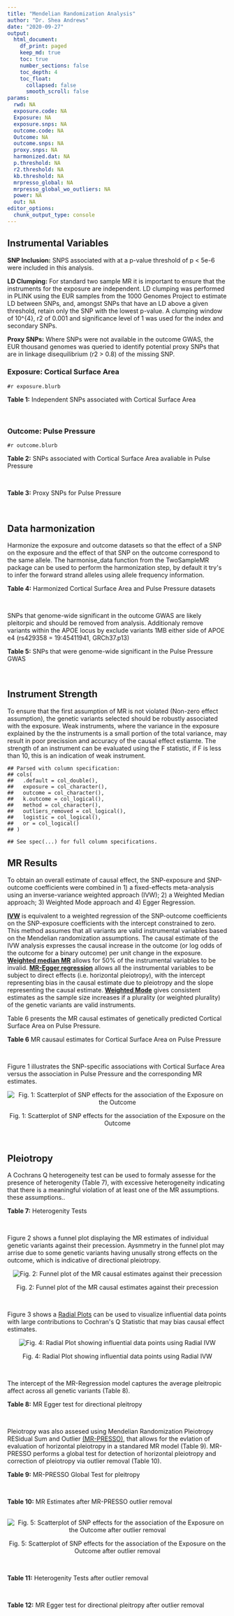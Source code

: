 ```yaml
---
title: "Mendelian Randomization Analysis"
author: "Dr. Shea Andrews"
date: "2020-09-27"
output:
  html_document:
    df_print: paged
    keep_md: true
    toc: true
    number_sections: false
    toc_depth: 4
    toc_float:
      collapsed: false
      smooth_scroll: false
params:
  rwd: NA
  exposure.code: NA
  Exposure: NA
  exposure.snps: NA
  outcome.code: NA
  Outcome: NA
  outcome.snps: NA
  proxy.snps: NA
  harmonized.dat: NA
  p.threshold: NA
  r2.threshold: NA
  kb.threshold: NA
  mrpresso_global: NA
  mrpresso_global_wo_outliers: NA
  power: NA
  out: NA
editor_options:
  chunk_output_type: console
---
```







## Instrumental Variables
**SNP Inclusion:** SNPS associated with at a p-value threshold of p < 5e-6 were included in this analysis.
<br>

**LD Clumping:** For standard two sample MR it is important to ensure that the instruments for the exposure are independent. LD clumping was performed in PLINK using the EUR samples from the 1000 Genomes Project to estimate LD between SNPs, and, amongst SNPs that have an LD above a given threshold, retain only the SNP with the lowest p-value. A clumping window of 10^{4}, r2 of 0.001 and significance level of 1 was used for the index and secondary SNPs.
<br>

**Proxy SNPs:** Where SNPs were not available in the outcome GWAS, the EUR thousand genomes was queried to identify potential proxy SNPs that are in linkage disequilibrium (r2 > 0.8) of the missing SNP.
<br>

### Exposure: Cortical Surface Area
`#r exposure.blurb`
<br>

**Table 1:** Independent SNPs associated with Cortical Surface Area
<div data-pagedtable="false">
  <script data-pagedtable-source type="application/json">
{"columns":[{"label":["SNP"],"name":[1],"type":["chr"],"align":["left"]},{"label":["CHROM"],"name":[2],"type":["dbl"],"align":["right"]},{"label":["POS"],"name":[3],"type":["dbl"],"align":["right"]},{"label":["REF"],"name":[4],"type":["chr"],"align":["left"]},{"label":["ALT"],"name":[5],"type":["chr"],"align":["left"]},{"label":["AF"],"name":[6],"type":["dbl"],"align":["right"]},{"label":["BETA"],"name":[7],"type":["dbl"],"align":["right"]},{"label":["SE"],"name":[8],"type":["dbl"],"align":["right"]},{"label":["Z"],"name":[9],"type":["dbl"],"align":["right"]},{"label":["P"],"name":[10],"type":["dbl"],"align":["right"]},{"label":["N"],"name":[11],"type":["dbl"],"align":["right"]},{"label":["TRAIT"],"name":[12],"type":["chr"],"align":["left"]}],"data":[{"1":"rs2490556","2":"1","3":"2021284","4":"T","5":"A","6":"0.3155","7":"583.9623","8":"122.1531","9":"4.780577","10":"1.748e-06","11":"32068","12":"Cortical_Surface_Area"},{"1":"rs4846200","2":"1","3":"9752648","4":"C","5":"T","6":"0.4191","7":"628.7473","8":"124.9738","9":"5.031033","10":"4.878e-07","11":"32068","12":"Cortical_Surface_Area"},{"1":"rs499688","2":"1","3":"61396649","4":"T","5":"C","6":"0.3482","7":"-583.8940","8":"123.5536","9":"-4.725840","10":"2.292e-06","11":"31582","12":"Cortical_Surface_Area"},{"1":"rs6673449","2":"1","3":"160043698","4":"A","5":"G","6":"0.5681","7":"-552.9050","8":"110.5323","9":"-5.002200","10":"5.668e-07","11":"32176","12":"Cortical_Surface_Area"},{"1":"rs12137969","2":"1","3":"242289357","4":"G","5":"A","6":"0.2412","7":"-585.5512","8":"128.0273","9":"-4.573643","10":"4.793e-06","11":"32176","12":"Cortical_Surface_Area"},{"1":"rs10927043","2":"1","3":"243762208","4":"C","5":"T","6":"0.1826","7":"719.0735","8":"141.2684","9":"5.090123","10":"3.578e-07","11":"32176","12":"Cortical_Surface_Area"},{"1":"rs57415181","2":"2","3":"48707841","4":"G","5":"C","6":"0.1447","7":"-834.6022","8":"159.4070","9":"-5.235668","10":"1.644e-07","11":"32176","12":"Cortical_Surface_Area"},{"1":"rs10496091","2":"2","3":"61482261","4":"G","5":"A","6":"0.2777","7":"-642.6331","8":"121.0228","9":"-5.310017","10":"1.096e-07","11":"32176","12":"Cortical_Surface_Area"},{"1":"rs12630663","2":"3","3":"28007315","4":"T","5":"C","6":"0.4117","7":"632.8110","8":"111.2125","9":"5.690110","10":"1.270e-08","11":"32176","12":"Cortical_Surface_Area"},{"1":"rs34464850","2":"3","3":"141721762","4":"G","5":"C","6":"0.1534","7":"1233.1854","8":"152.7201","9":"8.074807","10":"6.758e-16","11":"31984","12":"Cortical_Surface_Area"},{"1":"rs11938781","2":"4","3":"17924734","4":"T","5":"C","6":"0.1648","7":"-719.1710","8":"150.5519","9":"-4.776900","10":"1.780e-06","11":"32176","12":"Cortical_Surface_Area"},{"1":"rs10029872","2":"4","3":"40350763","4":"T","5":"C","6":"0.5251","7":"508.7590","8":"109.6122","9":"4.641440","10":"3.460e-06","11":"32176","12":"Cortical_Surface_Area"},{"1":"rs2301718","2":"4","3":"106009763","4":"G","5":"A","6":"0.2269","7":"737.2212","8":"132.3556","9":"5.570004","10":"2.547e-08","11":"32176","12":"Cortical_Surface_Area"},{"1":"rs386424","2":"5","3":"81092787","4":"T","5":"G","6":"0.3008","7":"656.5430","8":"120.0422","9":"5.469270","10":"4.519e-08","11":"32176","12":"Cortical_Surface_Area"},{"1":"rs7715167","2":"5","3":"170778824","4":"T","5":"C","6":"0.6143","7":"662.7540","8":"119.1375","9":"5.562930","10":"2.653e-08","11":"32068","12":"Cortical_Surface_Area"},{"1":"rs2802295","2":"6","3":"108926496","4":"A","5":"G","6":"0.6207","7":"714.5850","8":"112.9897","9":"6.324340","10":"2.543e-10","11":"32176","12":"Cortical_Surface_Area"},{"1":"rs11759026","2":"6","3":"126792095","4":"A","5":"G","6":"0.2376","7":"1301.5200","8":"134.6156","9":"9.668420","10":"4.106e-22","11":"31907","12":"Cortical_Surface_Area"},{"1":"rs139849708","2":"6","3":"127369230","4":"T","5":"C","6":"0.0297","7":"-2237.8300","8":"422.1224","9":"-5.301370","10":"1.149e-07","11":"22951","12":"Cortical_Surface_Area"},{"1":"rs6463758","2":"7","3":"8117636","4":"A","5":"G","6":"0.5382","7":"560.9860","8":"112.3815","9":"4.991800","10":"5.982e-07","11":"32176","12":"Cortical_Surface_Area"},{"1":"rs149352678","2":"7","3":"54920906","4":"C","5":"T","6":"0.0991","7":"967.7266","8":"191.5244","9":"5.052759","10":"4.355e-07","11":"32176","12":"Cortical_Surface_Area"},{"1":"rs42035","2":"7","3":"92239531","4":"A","5":"G","6":"0.2454","7":"-610.3230","8":"127.8222","9":"-4.774780","10":"1.799e-06","11":"32176","12":"Cortical_Surface_Area"},{"1":"rs41563","2":"7","3":"104852654","4":"G","5":"A","6":"0.3385","7":"586.6639","8":"116.3776","9":"5.041038","10":"4.630e-07","11":"32176","12":"Cortical_Surface_Area"},{"1":"rs10251751","2":"7","3":"156021770","4":"C","5":"T","6":"0.6639","7":"538.0782","8":"116.0343","9":"4.637234","10":"3.531e-06","11":"32176","12":"Cortical_Surface_Area"},{"1":"rs76650567","2":"8","3":"78242034","4":"C","5":"T","6":"0.0870","7":"-902.8657","8":"194.8981","9":"-4.632501","10":"3.613e-06","11":"32176","12":"Cortical_Surface_Area"},{"1":"rs66702753","2":"9","3":"103010947","4":"A","5":"C","6":"0.2493","7":"-593.2390","8":"128.8921","9":"-4.602600","10":"4.172e-06","11":"32176","12":"Cortical_Surface_Area"},{"1":"rs10817864","2":"9","3":"118968579","4":"C","5":"T","6":"0.5739","7":"531.0956","8":"111.2505","9":"4.773872","10":"1.807e-06","11":"32176","12":"Cortical_Surface_Area"},{"1":"rs12357321","2":"10","3":"21790476","4":"G","5":"A","6":"0.3206","7":"-698.7452","8":"119.6461","9":"-5.840100","10":"5.217e-09","11":"32176","12":"Cortical_Surface_Area"},{"1":"rs1628768","2":"10","3":"105012994","4":"T","5":"C","6":"0.2386","7":"972.9780","8":"132.0048","9":"7.370780","10":"1.696e-13","11":"32176","12":"Cortical_Surface_Area"},{"1":"rs17543864","2":"11","3":"92556100","4":"G","5":"A","6":"0.3264","7":"-623.9150","8":"116.9886","9":"-5.333126","10":"9.654e-08","11":"32176","12":"Cortical_Surface_Area"},{"1":"rs3217901","2":"12","3":"4405389","4":"A","5":"G","6":"0.4221","7":"593.5960","8":"114.7165","9":"5.174460","10":"2.286e-07","11":"32176","12":"Cortical_Surface_Area"},{"1":"rs2066827","2":"12","3":"12871099","4":"T","5":"G","6":"0.2333","7":"-862.4130","8":"159.9581","9":"-5.391500","10":"6.987e-08","11":"24138","12":"Cortical_Surface_Area"},{"1":"rs7975351","2":"12","3":"53902190","4":"G","5":"A","6":"0.4740","7":"611.0487","8":"113.5536","9":"5.381148","10":"7.401e-08","11":"31319","12":"Cortical_Surface_Area"},{"1":"rs10876864","2":"12","3":"56401085","4":"G","5":"A","6":"0.5774","7":"-628.5901","8":"112.6859","9":"-5.578250","10":"2.430e-08","11":"31319","12":"Cortical_Surface_Area"},{"1":"rs10878349","2":"12","3":"66327632","4":"A","5":"G","6":"0.5100","7":"-1039.9900","8":"110.4866","9":"-9.412850","10":"4.829e-21","11":"32176","12":"Cortical_Surface_Area"},{"1":"rs35227403","2":"12","3":"68216239","4":"T","5":"A","6":"0.0588","7":"-1271.7821","8":"253.6458","9":"-5.014008","10":"5.331e-07","11":"32176","12":"Cortical_Surface_Area"},{"1":"rs111855983","2":"12","3":"80052550","4":"T","5":"C","6":"0.1319","7":"-818.6420","8":"177.5492","9":"-4.610790","10":"4.011e-06","11":"28185","12":"Cortical_Surface_Area"},{"1":"rs2195243","2":"12","3":"102922986","4":"G","5":"C","6":"0.2196","7":"-769.2254","8":"142.2462","9":"-5.407704","10":"6.384e-08","11":"29708","12":"Cortical_Surface_Area"},{"1":"rs34011931","2":"13","3":"111077516","4":"A","5":"G","6":"0.3280","7":"538.2090","8":"117.7182","9":"4.572010","10":"4.831e-06","11":"32176","12":"Cortical_Surface_Area"},{"1":"rs6572878","2":"14","3":"23435333","4":"T","5":"C","6":"0.3997","7":"-574.9920","8":"113.9565","9":"-5.045710","10":"4.518e-07","11":"31790","12":"Cortical_Surface_Area"},{"1":"rs76801057","2":"14","3":"99728448","4":"C","5":"T","6":"0.0263","7":"2036.7834","8":"429.5486","9":"4.741683","10":"2.119e-06","11":"23846","12":"Cortical_Surface_Area"},{"1":"rs4265798","2":"16","3":"70636616","4":"T","5":"A","6":"0.9332","7":"-1221.0588","8":"263.6357","9":"-4.631614","10":"3.628e-06","11":"30025","12":"Cortical_Surface_Area"},{"1":"rs7207463","2":"17","3":"16004259","4":"A","5":"G","6":"0.5620","7":"-519.7640","8":"110.5676","9":"-4.700870","10":"2.591e-06","11":"32176","12":"Cortical_Surface_Area"},{"1":"rs6505216","2":"17","3":"29206421","4":"G","5":"T","6":"0.2375","7":"652.8106","8":"142.8638","9":"4.569461","10":"4.890e-06","11":"31430","12":"Cortical_Surface_Area"},{"1":"rs79600142","2":"17","3":"43897722","4":"T","5":"C","6":"0.2198","7":"-1696.8300","8":"143.2730","9":"-11.843300","10":"2.331e-32","11":"29435","12":"Cortical_Surface_Area"},{"1":"rs12452834","2":"17","3":"47111739","4":"C","5":"T","6":"0.3329","7":"-626.4308","8":"123.5899","9":"-5.068625","10":"4.007e-07","11":"30867","12":"Cortical_Surface_Area"},{"1":"rs1791513","2":"18","3":"22135429","4":"A","5":"G","6":"0.5263","7":"-502.3000","8":"109.5062","9":"-4.586950","10":"4.498e-06","11":"32176","12":"Cortical_Surface_Area"},{"1":"rs743038","2":"22","3":"50884075","4":"C","5":"T","6":"0.5560","7":"-532.1045","8":"115.3983","9":"-4.611025","10":"4.007e-06","11":"31216","12":"Cortical_Surface_Area"}],"options":{"columns":{"min":{},"max":[10]},"rows":{"min":[10],"max":[10]},"pages":{}}}
  </script>
</div>
<br>

### Outcome: Pulse Pressure
`#r outcome.blurb`
<br>

**Table 2:** SNPs associated with Cortical Surface Area avaliable in Pulse Pressure
<div data-pagedtable="false">
  <script data-pagedtable-source type="application/json">
{"columns":[{"label":["SNP"],"name":[1],"type":["chr"],"align":["left"]},{"label":["CHROM"],"name":[2],"type":["dbl"],"align":["right"]},{"label":["POS"],"name":[3],"type":["dbl"],"align":["right"]},{"label":["REF"],"name":[4],"type":["chr"],"align":["left"]},{"label":["ALT"],"name":[5],"type":["chr"],"align":["left"]},{"label":["AF"],"name":[6],"type":["dbl"],"align":["right"]},{"label":["BETA"],"name":[7],"type":["dbl"],"align":["right"]},{"label":["SE"],"name":[8],"type":["dbl"],"align":["right"]},{"label":["Z"],"name":[9],"type":["dbl"],"align":["right"]},{"label":["P"],"name":[10],"type":["dbl"],"align":["right"]},{"label":["N"],"name":[11],"type":["dbl"],"align":["right"]},{"label":["TRAIT"],"name":[12],"type":["chr"],"align":["left"]}],"data":[{"1":"rs2490556","2":"1","3":"2021284","4":"T","5":"A","6":"0.3086","7":"-0.0016","8":"0.0229","9":"-0.06986900","10":"9.458e-01","11":"709451","12":"Pulse_Pressure"},{"1":"rs4846200","2":"1","3":"9752648","4":"C","5":"T","6":"0.4143","7":"-0.0358","8":"0.0221","9":"-1.61990950","10":"1.044e-01","11":"737165","12":"Pulse_Pressure"},{"1":"rs499688","2":"1","3":"61396649","4":"T","5":"C","6":"0.3513","7":"0.0195","8":"0.0225","9":"0.86666700","10":"3.854e-01","11":"728445","12":"Pulse_Pressure"},{"1":"rs6673449","2":"1","3":"160043698","4":"A","5":"G","6":"0.5723","7":"0.0488","8":"0.0206","9":"2.36893000","10":"1.802e-02","11":"738170","12":"Pulse_Pressure"},{"1":"rs12137969","2":"1","3":"242289357","4":"G","5":"A","6":"0.2371","7":"0.0132","8":"0.0241","9":"0.54771784","10":"5.829e-01","11":"737053","12":"Pulse_Pressure"},{"1":"rs10927043","2":"1","3":"243762208","4":"C","5":"T","6":"0.1857","7":"-0.0114","8":"0.0265","9":"-0.43018868","10":"6.667e-01","11":"734719","12":"Pulse_Pressure"},{"1":"rs57415181","2":"2","3":"48707841","4":"G","5":"C","6":"0.1478","7":"-0.0012","8":"0.0294","9":"-0.04081633","10":"9.677e-01","11":"738169","12":"Pulse_Pressure"},{"1":"rs10496091","2":"2","3":"61482261","4":"G","5":"A","6":"0.2814","7":"0.0748","8":"0.0227","9":"3.29515419","10":"9.734e-04","11":"738170","12":"Pulse_Pressure"},{"1":"rs12630663","2":"3","3":"28007315","4":"T","5":"C","6":"0.4114","7":"-0.0084","8":"0.0208","9":"-0.40384600","10":"6.866e-01","11":"738170","12":"Pulse_Pressure"},{"1":"rs34464850","2":"3","3":"141721762","4":"G","5":"C","6":"0.1518","7":"-0.0927","8":"0.0285","9":"-3.25263158","10":"1.155e-03","11":"738168","12":"Pulse_Pressure"},{"1":"rs11938781","2":"4","3":"17924734","4":"T","5":"C","6":"0.1643","7":"0.0734","8":"0.0280","9":"2.62143000","10":"8.662e-03","11":"735151","12":"Pulse_Pressure"},{"1":"rs10029872","2":"4","3":"40350763","4":"T","5":"C","6":"0.5188","7":"-0.0522","8":"0.0205","9":"-2.54634000","10":"1.109e-02","11":"735152","12":"Pulse_Pressure"},{"1":"rs2301718","2":"4","3":"106009763","4":"G","5":"A","6":"0.2186","7":"-0.0075","8":"0.0251","9":"-0.29880478","10":"7.661e-01","11":"726888","12":"Pulse_Pressure"},{"1":"rs386424","2":"5","3":"81092787","4":"T","5":"G","6":"0.2942","7":"0.0087","8":"0.0225","9":"0.38666700","10":"6.980e-01","11":"738168","12":"Pulse_Pressure"},{"1":"rs7715167","2":"5","3":"170778824","4":"T","5":"C","6":"0.6091","7":"-0.0366","8":"0.0213","9":"-1.71831000","10":"8.521e-02","11":"735151","12":"Pulse_Pressure"},{"1":"rs2802295","2":"6","3":"108926496","4":"A","5":"G","6":"0.6219","7":"-0.1147","8":"0.0211","9":"-5.43602000","10":"5.637e-08","11":"738170","12":"Pulse_Pressure"},{"1":"rs11759026","2":"6","3":"126792095","4":"A","5":"G","6":"0.2335","7":"-0.1399","8":"0.0248","9":"-5.64113000","10":"1.720e-08","11":"737163","12":"Pulse_Pressure"},{"1":"rs139849708","2":"6","3":"127369230","4":"T","5":"C","6":"0.0280","7":"0.1225","8":"0.0693","9":"1.76768000","10":"7.684e-02","11":"730844","12":"Pulse_Pressure"},{"1":"rs6463758","2":"7","3":"8117636","4":"A","5":"G","6":"0.5436","7":"0.0054","8":"0.0208","9":"0.25961500","10":"7.942e-01","11":"737163","12":"Pulse_Pressure"},{"1":"rs149352678","2":"7","3":"54920906","4":"C","5":"T","6":"0.0983","7":"0.0247","8":"0.0354","9":"0.69774011","10":"4.858e-01","11":"737164","12":"Pulse_Pressure"},{"1":"rs42035","2":"7","3":"92239531","4":"A","5":"G","6":"0.2476","7":"-0.3044","8":"0.0239","9":"-12.73640000","10":"3.206e-37","11":"736048","12":"Pulse_Pressure"},{"1":"rs41563","2":"7","3":"104852654","4":"G","5":"A","6":"0.3458","7":"-0.0046","8":"0.0215","9":"-0.21395349","10":"8.304e-01","11":"738168","12":"Pulse_Pressure"},{"1":"rs10251751","2":"7","3":"156021770","4":"C","5":"T","6":"0.6612","7":"-0.0539","8":"0.0217","9":"-2.48387097","10":"1.286e-02","11":"738168","12":"Pulse_Pressure"},{"1":"rs76650567","2":"8","3":"78242034","4":"C","5":"T","6":"0.0831","7":"-0.1263","8":"0.0373","9":"-3.38605898","10":"7.062e-04","11":"738168","12":"Pulse_Pressure"},{"1":"rs66702753","2":"9","3":"103010947","4":"A","5":"C","6":"0.2540","7":"0.0781","8":"0.0237","9":"3.29536000","10":"9.830e-04","11":"745820","12":"Pulse_Pressure"},{"1":"rs10817864","2":"9","3":"118968579","4":"C","5":"T","6":"0.5792","7":"-0.0246","8":"0.0208","9":"-1.18269231","10":"2.379e-01","11":"737101","12":"Pulse_Pressure"},{"1":"rs12357321","2":"10","3":"21790476","4":"G","5":"A","6":"0.3156","7":"0.0262","8":"0.0225","9":"1.16444444","10":"2.428e-01","11":"737165","12":"Pulse_Pressure"},{"1":"rs1628768","2":"10","3":"105012994","4":"T","5":"C","6":"0.2396","7":"-0.0197","8":"0.0243","9":"-0.81070000","10":"4.170e-01","11":"738169","12":"Pulse_Pressure"},{"1":"rs17543864","2":"11","3":"92556100","4":"G","5":"A","6":"0.3243","7":"-0.0604","8":"0.0220","9":"-2.74545455","10":"6.080e-03","11":"738170","12":"Pulse_Pressure"},{"1":"rs3217901","2":"12","3":"4405389","4":"A","5":"G","6":"0.4270","7":"-0.0230","8":"0.0212","9":"-1.08491000","10":"2.788e-01","11":"745820","12":"Pulse_Pressure"},{"1":"rs2066827","2":"12","3":"12871099","4":"T","5":"G","6":"0.2306","7":"0.1036","8":"0.0258","9":"4.01550000","10":"6.104e-05","11":"722429","12":"Pulse_Pressure"},{"1":"rs7975351","2":"12","3":"53902190","4":"G","5":"A","6":"0.4775","7":"-0.0099","8":"0.0209","9":"-0.47368421","10":"6.352e-01","11":"737101","12":"Pulse_Pressure"},{"1":"rs10876864","2":"12","3":"56401085","4":"G","5":"A","6":"0.5800","7":"0.0357","8":"0.0206","9":"1.73300971","10":"8.390e-02","11":"745820","12":"Pulse_Pressure"},{"1":"rs10878349","2":"12","3":"66327632","4":"A","5":"G","6":"0.5125","7":"0.1742","8":"0.0205","9":"8.49756000","10":"1.619e-17","11":"745820","12":"Pulse_Pressure"},{"1":"rs35227403","2":"12","3":"68216239","4":"T","5":"A","6":"0.0601","7":"0.0240","8":"0.0453","9":"0.52980132","10":"5.965e-01","11":"745816","12":"Pulse_Pressure"},{"1":"rs111855983","2":"12","3":"80052550","4":"T","5":"C","6":"0.1346","7":"0.0889","8":"0.0305","9":"2.91475000","10":"3.532e-03","11":"743482","12":"Pulse_Pressure"},{"1":"rs2195243","2":"12","3":"102922986","4":"G","5":"C","6":"0.2207","7":"-0.1149","8":"0.0250","9":"-4.59600000","10":"4.247e-06","11":"742755","12":"Pulse_Pressure"},{"1":"rs34011931","2":"13","3":"111077516","4":"A","5":"G","6":"0.3289","7":"0.0111","8":"0.0218","9":"0.50917400","10":"6.104e-01","11":"745819","12":"Pulse_Pressure"},{"1":"rs4265798","2":"16","3":"70636616","4":"T","5":"A","6":"0.9352","7":"-0.0836","8":"0.0458","9":"-1.82532751","10":"6.781e-02","11":"726894","12":"Pulse_Pressure"},{"1":"rs7207463","2":"17","3":"16004259","4":"A","5":"G","6":"0.5633","7":"-0.0188","8":"0.0206","9":"-0.91262100","10":"3.597e-01","11":"745819","12":"Pulse_Pressure"},{"1":"rs79600142","2":"17","3":"43897722","4":"T","5":"C","6":"0.2210","7":"-0.1146","8":"0.0256","9":"-4.47656000","10":"7.757e-06","11":"739914","12":"Pulse_Pressure"},{"1":"rs1791513","2":"18","3":"22135429","4":"A","5":"G","6":"0.5299","7":"0.0531","8":"0.0207","9":"2.56522000","10":"1.018e-02","11":"745820","12":"Pulse_Pressure"},{"1":"rs743038","2":"22","3":"50884075","4":"C","5":"T","6":"0.5577","7":"-0.0577","8":"0.0214","9":"-2.69626168","10":"6.893e-03","11":"730215","12":"Pulse_Pressure"},{"1":"rs6572878","2":"NA","3":"NA","4":"NA","5":"NA","6":"NA","7":"NA","8":"NA","9":"NA","10":"NA","11":"NA","12":"NA"},{"1":"rs76801057","2":"NA","3":"NA","4":"NA","5":"NA","6":"NA","7":"NA","8":"NA","9":"NA","10":"NA","11":"NA","12":"NA"},{"1":"rs6505216","2":"NA","3":"NA","4":"NA","5":"NA","6":"NA","7":"NA","8":"NA","9":"NA","10":"NA","11":"NA","12":"NA"},{"1":"rs12452834","2":"NA","3":"NA","4":"NA","5":"NA","6":"NA","7":"NA","8":"NA","9":"NA","10":"NA","11":"NA","12":"NA"}],"options":{"columns":{"min":{},"max":[10]},"rows":{"min":[10],"max":[10]},"pages":{}}}
  </script>
</div>
<br>

**Table 3:** Proxy SNPs for Pulse Pressure
<div data-pagedtable="false">
  <script data-pagedtable-source type="application/json">
{"columns":[{"label":["target_snp"],"name":[1],"type":["chr"],"align":["left"]},{"label":["proxy_snp"],"name":[2],"type":["chr"],"align":["left"]},{"label":["ld.r2"],"name":[3],"type":["dbl"],"align":["right"]},{"label":["Dprime"],"name":[4],"type":["dbl"],"align":["right"]},{"label":["PHASE"],"name":[5],"type":["chr"],"align":["left"]},{"label":["X12"],"name":[6],"type":["lgl"],"align":["right"]},{"label":["CHROM"],"name":[7],"type":["dbl"],"align":["right"]},{"label":["POS"],"name":[8],"type":["dbl"],"align":["right"]},{"label":["REF.proxy"],"name":[9],"type":["lgl"],"align":["right"]},{"label":["ALT.proxy"],"name":[10],"type":["chr"],"align":["left"]},{"label":["AF"],"name":[11],"type":["dbl"],"align":["right"]},{"label":["BETA"],"name":[12],"type":["dbl"],"align":["right"]},{"label":["SE"],"name":[13],"type":["dbl"],"align":["right"]},{"label":["Z"],"name":[14],"type":["dbl"],"align":["right"]},{"label":["P"],"name":[15],"type":["dbl"],"align":["right"]},{"label":["N"],"name":[16],"type":["dbl"],"align":["right"]},{"label":["TRAIT"],"name":[17],"type":["chr"],"align":["left"]},{"label":["ref"],"name":[18],"type":["chr"],"align":["left"]},{"label":["ref.proxy"],"name":[19],"type":["chr"],"align":["left"]},{"label":["alt"],"name":[20],"type":["lgl"],"align":["right"]},{"label":["alt.proxy"],"name":[21],"type":["lgl"],"align":["right"]},{"label":["ALT"],"name":[22],"type":["chr"],"align":["left"]},{"label":["REF"],"name":[23],"type":["lgl"],"align":["right"]},{"label":["proxy.outcome"],"name":[24],"type":["lgl"],"align":["right"]}],"data":[{"1":"rs6572878","2":"rs10146424","3":"0.987642","4":"1","5":"CG/TT","6":"NA","7":"14","8":"23438980","9":"TRUE","10":"G","11":"0.4","12":"0.06","13":"0.0211","14":"2.8436","15":"0.004498","16":"744815","17":"Pulse_Pressure","18":"C","19":"G","20":"TRUE","21":"TRUE","22":"C","23":"TRUE","24":"TRUE"},{"1":"rs76801057","2":"NA","3":"NA","4":"NA","5":"NA","6":"NA","7":"NA","8":"NA","9":"NA","10":"NA","11":"NA","12":"NA","13":"NA","14":"NA","15":"NA","16":"NA","17":"NA","18":"NA","19":"NA","20":"NA","21":"NA","22":"NA","23":"NA","24":"NA"},{"1":"rs6505216","2":"NA","3":"NA","4":"NA","5":"NA","6":"NA","7":"NA","8":"NA","9":"NA","10":"NA","11":"NA","12":"NA","13":"NA","14":"NA","15":"NA","16":"NA","17":"NA","18":"NA","19":"NA","20":"NA","21":"NA","22":"NA","23":"NA","24":"NA"},{"1":"rs12452834","2":"NA","3":"NA","4":"NA","5":"NA","6":"NA","7":"NA","8":"NA","9":"NA","10":"NA","11":"NA","12":"NA","13":"NA","14":"NA","15":"NA","16":"NA","17":"NA","18":"NA","19":"NA","20":"NA","21":"NA","22":"NA","23":"NA","24":"NA"}],"options":{"columns":{"min":{},"max":[10]},"rows":{"min":[10],"max":[10]},"pages":{}}}
  </script>
</div>
<br>

## Data harmonization
Harmonize the exposure and outcome datasets so that the effect of a SNP on the exposure and the effect of that SNP on the outcome correspond to the same allele. The harmonise_data function from the TwoSampleMR package can be used to perform the harmonization step, by default it try's to infer the forward strand alleles using allele frequency information.
<br>

**Table 4:** Harmonized Cortical Surface Area and Pulse Pressure datasets
<div data-pagedtable="false">
  <script data-pagedtable-source type="application/json">
{"columns":[{"label":["SNP"],"name":[1],"type":["chr"],"align":["left"]},{"label":["effect_allele.exposure"],"name":[2],"type":["chr"],"align":["left"]},{"label":["other_allele.exposure"],"name":[3],"type":["chr"],"align":["left"]},{"label":["effect_allele.outcome"],"name":[4],"type":["chr"],"align":["left"]},{"label":["other_allele.outcome"],"name":[5],"type":["chr"],"align":["left"]},{"label":["beta.exposure"],"name":[6],"type":["dbl"],"align":["right"]},{"label":["beta.outcome"],"name":[7],"type":["dbl"],"align":["right"]},{"label":["eaf.exposure"],"name":[8],"type":["dbl"],"align":["right"]},{"label":["eaf.outcome"],"name":[9],"type":["dbl"],"align":["right"]},{"label":["remove"],"name":[10],"type":["lgl"],"align":["right"]},{"label":["palindromic"],"name":[11],"type":["lgl"],"align":["right"]},{"label":["ambiguous"],"name":[12],"type":["lgl"],"align":["right"]},{"label":["id.outcome"],"name":[13],"type":["chr"],"align":["left"]},{"label":["chr.outcome"],"name":[14],"type":["dbl"],"align":["right"]},{"label":["pos.outcome"],"name":[15],"type":["dbl"],"align":["right"]},{"label":["se.outcome"],"name":[16],"type":["dbl"],"align":["right"]},{"label":["z.outcome"],"name":[17],"type":["dbl"],"align":["right"]},{"label":["pval.outcome"],"name":[18],"type":["dbl"],"align":["right"]},{"label":["samplesize.outcome"],"name":[19],"type":["dbl"],"align":["right"]},{"label":["outcome"],"name":[20],"type":["chr"],"align":["left"]},{"label":["mr_keep.outcome"],"name":[21],"type":["lgl"],"align":["right"]},{"label":["pval_origin.outcome"],"name":[22],"type":["chr"],"align":["left"]},{"label":["chr.exposure"],"name":[23],"type":["dbl"],"align":["right"]},{"label":["pos.exposure"],"name":[24],"type":["dbl"],"align":["right"]},{"label":["se.exposure"],"name":[25],"type":["dbl"],"align":["right"]},{"label":["z.exposure"],"name":[26],"type":["dbl"],"align":["right"]},{"label":["pval.exposure"],"name":[27],"type":["dbl"],"align":["right"]},{"label":["samplesize.exposure"],"name":[28],"type":["dbl"],"align":["right"]},{"label":["exposure"],"name":[29],"type":["chr"],"align":["left"]},{"label":["mr_keep.exposure"],"name":[30],"type":["lgl"],"align":["right"]},{"label":["pval_origin.exposure"],"name":[31],"type":["chr"],"align":["left"]},{"label":["id.exposure"],"name":[32],"type":["chr"],"align":["left"]},{"label":["action"],"name":[33],"type":["dbl"],"align":["right"]},{"label":["mr_keep"],"name":[34],"type":["lgl"],"align":["right"]},{"label":["pt"],"name":[35],"type":["dbl"],"align":["right"]},{"label":["pleitropy_keep"],"name":[36],"type":["lgl"],"align":["right"]},{"label":["mrpresso_RSSobs"],"name":[37],"type":["dbl"],"align":["right"]},{"label":["mrpresso_pval"],"name":[38],"type":["chr"],"align":["left"]},{"label":["mrpresso_keep"],"name":[39],"type":["lgl"],"align":["right"]}],"data":[{"1":"rs10029872","2":"C","3":"T","4":"C","5":"T","6":"508.7590","7":"-0.0522","8":"0.5251","9":"0.5188","10":"FALSE","11":"FALSE","12":"FALSE","13":"OqPhb5","14":"4","15":"40350763","16":"0.0205","17":"-2.54634000","18":"1.109e-02","19":"735152","20":"Evangelou2018pp","21":"TRUE","22":"reported","23":"4","24":"40350763","25":"109.6122","26":"4.641440","27":"3.460e-06","28":"32176","29":"Grasby2020surfarea","30":"TRUE","31":"reported","32":"HJGu8M","33":"2","34":"TRUE","35":"5e-06","36":"TRUE","37":"1.803018e-03","38":"1","39":"TRUE"},{"1":"rs10251751","2":"T","3":"C","4":"T","5":"C","6":"538.0782","7":"-0.0539","8":"0.6639","9":"0.6612","10":"FALSE","11":"FALSE","12":"FALSE","13":"OqPhb5","14":"7","15":"156021770","16":"0.0217","17":"-2.48387097","18":"1.286e-02","19":"738168","20":"Evangelou2018pp","21":"TRUE","22":"reported","23":"7","24":"156021770","25":"116.0343","26":"4.637234","27":"3.531e-06","28":"32176","29":"Grasby2020surfarea","30":"TRUE","31":"reported","32":"HJGu8M","33":"2","34":"TRUE","35":"5e-06","36":"TRUE","37":"1.899000e-03","38":"1","39":"TRUE"},{"1":"rs10496091","2":"A","3":"G","4":"A","5":"G","6":"-642.6331","7":"0.0748","8":"0.2777","9":"0.2814","10":"FALSE","11":"FALSE","12":"FALSE","13":"OqPhb5","14":"2","15":"61482261","16":"0.0227","17":"3.29515419","18":"9.734e-04","19":"738170","20":"Evangelou2018pp","21":"TRUE","22":"reported","23":"2","24":"61482261","25":"121.0228","26":"-5.310017","27":"1.096e-07","28":"32176","29":"Grasby2020surfarea","30":"TRUE","31":"reported","32":"HJGu8M","33":"2","34":"TRUE","35":"5e-06","36":"TRUE","37":"3.964905e-03","38":"0.1927","39":"TRUE"},{"1":"rs10817864","2":"T","3":"C","4":"T","5":"C","6":"531.0956","7":"-0.0246","8":"0.5739","9":"0.5792","10":"FALSE","11":"FALSE","12":"FALSE","13":"OqPhb5","14":"9","15":"118968579","16":"0.0208","17":"-1.18269231","18":"2.379e-01","19":"737101","20":"Evangelou2018pp","21":"TRUE","22":"reported","23":"9","24":"118968579","25":"111.2505","26":"4.773872","27":"1.807e-06","28":"32176","29":"Grasby2020surfarea","30":"TRUE","31":"reported","32":"HJGu8M","33":"2","34":"TRUE","35":"5e-06","36":"TRUE","37":"1.944779e-04","38":"1","39":"TRUE"},{"1":"rs10876864","2":"A","3":"G","4":"A","5":"G","6":"-628.5901","7":"0.0357","8":"0.5774","9":"0.5800","10":"FALSE","11":"FALSE","12":"FALSE","13":"OqPhb5","14":"12","15":"56401085","16":"0.0206","17":"1.73300971","18":"8.390e-02","19":"745820","20":"Evangelou2018pp","21":"TRUE","22":"reported","23":"12","24":"56401085","25":"112.6859","26":"-5.578250","27":"2.430e-08","28":"31319","29":"Grasby2020surfarea","30":"TRUE","31":"reported","32":"HJGu8M","33":"2","34":"TRUE","35":"5e-06","36":"TRUE","37":"5.468752e-04","38":"1","39":"TRUE"},{"1":"rs10878349","2":"G","3":"A","4":"G","5":"A","6":"-1039.9900","7":"0.1742","8":"0.5100","9":"0.5125","10":"FALSE","11":"FALSE","12":"FALSE","13":"OqPhb5","14":"12","15":"66327632","16":"0.0205","17":"8.49756000","18":"1.619e-17","19":"745820","20":"Evangelou2018pp","21":"TRUE","22":"reported","23":"12","24":"66327632","25":"110.4866","26":"-9.412850","27":"4.829e-21","28":"32176","29":"Grasby2020surfarea","30":"TRUE","31":"reported","32":"HJGu8M","33":"2","34":"TRUE","35":"5e-06","36":"FALSE","37":"NA","38":"NA","39":"NA"},{"1":"rs10927043","2":"T","3":"C","4":"T","5":"C","6":"719.0735","7":"-0.0114","8":"0.1826","9":"0.1857","10":"FALSE","11":"FALSE","12":"FALSE","13":"OqPhb5","14":"1","15":"243762208","16":"0.0265","17":"-0.43018868","18":"6.667e-01","19":"734719","20":"Evangelou2018pp","21":"TRUE","22":"reported","23":"1","24":"243762208","25":"141.2684","26":"5.090123","27":"3.578e-07","28":"32176","29":"Grasby2020surfarea","30":"TRUE","31":"reported","32":"HJGu8M","33":"2","34":"TRUE","35":"5e-06","36":"TRUE","37":"1.172193e-05","38":"1","39":"TRUE"},{"1":"rs111855983","2":"C","3":"T","4":"C","5":"T","6":"-818.6420","7":"0.0889","8":"0.1319","9":"0.1346","10":"FALSE","11":"FALSE","12":"FALSE","13":"OqPhb5","14":"12","15":"80052550","16":"0.0305","17":"2.91475000","18":"3.532e-03","19":"743482","20":"Evangelou2018pp","21":"TRUE","22":"reported","23":"12","24":"80052550","25":"177.5492","26":"-4.610790","27":"4.011e-06","28":"28185","29":"Grasby2020surfarea","30":"TRUE","31":"reported","32":"HJGu8M","33":"2","34":"TRUE","35":"5e-06","36":"TRUE","37":"5.405605e-03","38":"0.5863","39":"TRUE"},{"1":"rs11759026","2":"G","3":"A","4":"G","5":"A","6":"1301.5200","7":"-0.1399","8":"0.2376","9":"0.2335","10":"FALSE","11":"FALSE","12":"FALSE","13":"OqPhb5","14":"6","15":"126792095","16":"0.0248","17":"-5.64113000","18":"1.720e-08","19":"737163","20":"Evangelou2018pp","21":"TRUE","22":"reported","23":"6","24":"126792095","25":"134.6156","26":"9.668420","27":"4.106e-22","28":"31907","29":"Grasby2020surfarea","30":"TRUE","31":"reported","32":"HJGu8M","33":"2","34":"TRUE","35":"5e-06","36":"FALSE","37":"NA","38":"NA","39":"NA"},{"1":"rs11938781","2":"C","3":"T","4":"C","5":"T","6":"-719.1710","7":"0.0734","8":"0.1648","9":"0.1643","10":"FALSE","11":"FALSE","12":"FALSE","13":"OqPhb5","14":"4","15":"17924734","16":"0.0280","17":"2.62143000","18":"8.662e-03","19":"735151","20":"Evangelou2018pp","21":"TRUE","22":"reported","23":"4","24":"17924734","25":"150.5519","26":"-4.776900","27":"1.780e-06","28":"32176","29":"Grasby2020surfarea","30":"TRUE","31":"reported","32":"HJGu8M","33":"2","34":"TRUE","35":"5e-06","36":"TRUE","37":"3.564012e-03","38":"1","39":"TRUE"},{"1":"rs12137969","2":"A","3":"G","4":"A","5":"G","6":"-585.5512","7":"0.0132","8":"0.2412","9":"0.2371","10":"FALSE","11":"FALSE","12":"FALSE","13":"OqPhb5","14":"1","15":"242289357","16":"0.0241","17":"0.54771784","18":"5.829e-01","19":"737053","20":"Evangelou2018pp","21":"TRUE","22":"reported","23":"1","24":"242289357","25":"128.0273","26":"-4.573643","27":"4.793e-06","28":"32176","29":"Grasby2020surfarea","30":"TRUE","31":"reported","32":"HJGu8M","33":"2","34":"TRUE","35":"5e-06","36":"TRUE","37":"1.447257e-06","38":"1","39":"TRUE"},{"1":"rs12357321","2":"A","3":"G","4":"A","5":"G","6":"-698.7452","7":"0.0262","8":"0.3206","9":"0.3156","10":"FALSE","11":"FALSE","12":"FALSE","13":"OqPhb5","14":"10","15":"21790476","16":"0.0225","17":"1.16444444","18":"2.428e-01","19":"737165","20":"Evangelou2018pp","21":"TRUE","22":"reported","23":"10","24":"21790476","25":"119.6461","26":"-5.840100","27":"5.217e-09","28":"32176","29":"Grasby2020surfarea","30":"TRUE","31":"reported","32":"HJGu8M","33":"2","34":"TRUE","35":"5e-06","36":"TRUE","37":"1.482647e-04","38":"1","39":"TRUE"},{"1":"rs12630663","2":"C","3":"T","4":"C","5":"T","6":"632.8110","7":"-0.0084","8":"0.4117","9":"0.4114","10":"FALSE","11":"FALSE","12":"FALSE","13":"OqPhb5","14":"3","15":"28007315","16":"0.0208","17":"-0.40384600","18":"6.866e-01","19":"738170","20":"Evangelou2018pp","21":"TRUE","22":"reported","23":"3","24":"28007315","25":"111.2125","26":"5.690110","27":"1.270e-08","28":"32176","29":"Grasby2020surfarea","30":"TRUE","31":"reported","32":"HJGu8M","33":"2","34":"TRUE","35":"5e-06","36":"TRUE","37":"2.211566e-05","38":"1","39":"TRUE"},{"1":"rs139849708","2":"C","3":"T","4":"C","5":"T","6":"-2237.8300","7":"0.1225","8":"0.0297","9":"0.0280","10":"FALSE","11":"FALSE","12":"FALSE","13":"OqPhb5","14":"6","15":"127369230","16":"0.0693","17":"1.76768000","18":"7.684e-02","19":"730844","20":"Evangelou2018pp","21":"TRUE","22":"reported","23":"6","24":"127369230","25":"422.1224","26":"-5.301370","27":"1.149e-07","28":"22951","29":"Grasby2020surfarea","30":"TRUE","31":"reported","32":"HJGu8M","33":"2","34":"TRUE","35":"5e-06","36":"TRUE","37":"6.206817e-03","38":"1","39":"TRUE"},{"1":"rs149352678","2":"T","3":"C","4":"T","5":"C","6":"967.7266","7":"0.0247","8":"0.0991","9":"0.0983","10":"FALSE","11":"FALSE","12":"FALSE","13":"OqPhb5","14":"7","15":"54920906","16":"0.0354","17":"0.69774011","18":"4.858e-01","19":"737164","20":"Evangelou2018pp","21":"TRUE","22":"reported","23":"7","24":"54920906","25":"191.5244","26":"5.052759","27":"4.355e-07","28":"32176","29":"Grasby2020surfarea","30":"TRUE","31":"reported","32":"HJGu8M","33":"2","34":"TRUE","35":"5e-06","36":"TRUE","37":"2.067609e-03","38":"1","39":"TRUE"},{"1":"rs1628768","2":"C","3":"T","4":"C","5":"T","6":"972.9780","7":"-0.0197","8":"0.2386","9":"0.2396","10":"FALSE","11":"FALSE","12":"FALSE","13":"OqPhb5","14":"10","15":"105012994","16":"0.0243","17":"-0.81070000","18":"4.170e-01","19":"738169","20":"Evangelou2018pp","21":"TRUE","22":"reported","23":"10","24":"105012994","25":"132.0048","26":"7.370780","27":"1.696e-13","28":"32176","29":"Grasby2020surfarea","30":"TRUE","31":"reported","32":"HJGu8M","33":"2","34":"TRUE","35":"5e-06","36":"TRUE","37":"7.749732e-08","38":"1","39":"TRUE"},{"1":"rs17543864","2":"A","3":"G","4":"A","5":"G","6":"-623.9150","7":"-0.0604","8":"0.3264","9":"0.3243","10":"FALSE","11":"FALSE","12":"FALSE","13":"OqPhb5","14":"11","15":"92556100","16":"0.0220","17":"-2.74545455","18":"6.080e-03","19":"738170","20":"Evangelou2018pp","21":"TRUE","22":"reported","23":"11","24":"92556100","25":"116.9886","26":"-5.333126","27":"9.654e-08","28":"32176","29":"Grasby2020surfarea","30":"TRUE","31":"reported","32":"HJGu8M","33":"2","34":"TRUE","35":"5e-06","36":"TRUE","37":"5.597871e-03","38":"0.0328","39":"FALSE"},{"1":"rs1791513","2":"G","3":"A","4":"G","5":"A","6":"-502.3000","7":"0.0531","8":"0.5263","9":"0.5299","10":"FALSE","11":"FALSE","12":"FALSE","13":"OqPhb5","14":"18","15":"22135429","16":"0.0207","17":"2.56522000","18":"1.018e-02","19":"745820","20":"Evangelou2018pp","21":"TRUE","22":"reported","23":"18","24":"22135429","25":"109.5062","26":"-4.586950","27":"4.498e-06","28":"32176","29":"Grasby2020surfarea","30":"TRUE","31":"reported","32":"HJGu8M","33":"2","34":"TRUE","35":"5e-06","36":"TRUE","37":"1.890486e-03","38":"1","39":"TRUE"},{"1":"rs2066827","2":"G","3":"T","4":"G","5":"T","6":"-862.4130","7":"0.1036","8":"0.2333","9":"0.2306","10":"FALSE","11":"FALSE","12":"FALSE","13":"OqPhb5","14":"12","15":"12871099","16":"0.0258","17":"4.01550000","18":"6.104e-05","19":"722429","20":"Evangelou2018pp","21":"TRUE","22":"reported","23":"12","24":"12871099","25":"159.9581","26":"-5.391500","27":"6.987e-08","28":"24138","29":"Grasby2020surfarea","30":"TRUE","31":"reported","32":"HJGu8M","33":"2","34":"TRUE","35":"5e-06","36":"TRUE","37":"7.842734e-03","38":"0.0287","39":"FALSE"},{"1":"rs2195243","2":"C","3":"G","4":"C","5":"G","6":"-769.2254","7":"-0.1149","8":"0.2196","9":"0.2207","10":"FALSE","11":"TRUE","12":"FALSE","13":"OqPhb5","14":"12","15":"102922986","16":"0.0250","17":"-4.59600000","18":"4.247e-06","19":"742755","20":"Evangelou2018pp","21":"TRUE","22":"reported","23":"12","24":"102922986","25":"142.2462","26":"-5.407704","27":"6.384e-08","28":"29708","29":"Grasby2020surfarea","30":"TRUE","31":"reported","32":"HJGu8M","33":"2","34":"TRUE","35":"5e-06","36":"TRUE","37":"1.798111e-02","38":"<0.0041","39":"FALSE"},{"1":"rs2301718","2":"A","3":"G","4":"A","5":"G","6":"737.2212","7":"-0.0075","8":"0.2269","9":"0.2186","10":"FALSE","11":"FALSE","12":"FALSE","13":"OqPhb5","14":"4","15":"106009763","16":"0.0251","17":"-0.29880478","18":"7.661e-01","19":"726888","20":"Evangelou2018pp","21":"TRUE","22":"reported","23":"4","24":"106009763","25":"132.3556","26":"5.570004","27":"2.547e-08","28":"32176","29":"Grasby2020surfarea","30":"TRUE","31":"reported","32":"HJGu8M","33":"2","34":"TRUE","35":"5e-06","36":"TRUE","37":"6.098566e-05","38":"1","39":"TRUE"},{"1":"rs2490556","2":"A","3":"T","4":"A","5":"T","6":"583.9623","7":"-0.0016","8":"0.3155","9":"0.3086","10":"FALSE","11":"TRUE","12":"FALSE","13":"OqPhb5","14":"1","15":"2021284","16":"0.0229","17":"-0.06986900","18":"9.458e-01","19":"709451","20":"Evangelou2018pp","21":"TRUE","22":"reported","23":"1","24":"2021284","25":"122.1531","26":"4.780577","27":"1.748e-06","28":"32068","29":"Grasby2020surfarea","30":"TRUE","31":"reported","32":"HJGu8M","33":"2","34":"TRUE","35":"5e-06","36":"TRUE","37":"1.116815e-04","38":"1","39":"TRUE"},{"1":"rs2802295","2":"G","3":"A","4":"G","5":"A","6":"714.5850","7":"-0.1147","8":"0.6207","9":"0.6219","10":"FALSE","11":"FALSE","12":"FALSE","13":"OqPhb5","14":"6","15":"108926496","16":"0.0211","17":"-5.43602000","18":"5.637e-08","19":"738170","20":"Evangelou2018pp","21":"TRUE","22":"reported","23":"6","24":"108926496","25":"112.9897","26":"6.324340","27":"2.543e-10","28":"32176","29":"Grasby2020surfarea","30":"TRUE","31":"reported","32":"HJGu8M","33":"2","34":"TRUE","35":"5e-06","36":"TRUE","37":"1.065322e-02","38":"<0.0041","39":"FALSE"},{"1":"rs3217901","2":"G","3":"A","4":"G","5":"A","6":"593.5960","7":"-0.0230","8":"0.4221","9":"0.4270","10":"FALSE","11":"FALSE","12":"FALSE","13":"OqPhb5","14":"12","15":"4405389","16":"0.0212","17":"-1.08491000","18":"2.788e-01","19":"745820","20":"Evangelou2018pp","21":"TRUE","22":"reported","23":"12","24":"4405389","25":"114.7165","26":"5.174460","27":"2.286e-07","28":"32176","29":"Grasby2020surfarea","30":"TRUE","31":"reported","32":"HJGu8M","33":"2","34":"TRUE","35":"5e-06","36":"TRUE","37":"1.221354e-04","38":"1","39":"TRUE"},{"1":"rs34011931","2":"G","3":"A","4":"G","5":"A","6":"538.2090","7":"0.0111","8":"0.3280","9":"0.3289","10":"FALSE","11":"FALSE","12":"FALSE","13":"OqPhb5","14":"13","15":"111077516","16":"0.0218","17":"0.50917400","18":"6.104e-01","19":"745819","20":"Evangelou2018pp","21":"TRUE","22":"reported","23":"13","24":"111077516","25":"117.7182","26":"4.572010","27":"4.831e-06","28":"32176","29":"Grasby2020surfarea","30":"TRUE","31":"reported","32":"HJGu8M","33":"2","34":"TRUE","35":"5e-06","36":"TRUE","37":"5.068334e-04","38":"1","39":"TRUE"},{"1":"rs34464850","2":"C","3":"G","4":"C","5":"G","6":"1233.1854","7":"-0.0927","8":"0.1534","9":"0.1518","10":"FALSE","11":"TRUE","12":"FALSE","13":"OqPhb5","14":"3","15":"141721762","16":"0.0285","17":"-3.25263158","18":"1.155e-03","19":"738168","20":"Evangelou2018pp","21":"TRUE","22":"reported","23":"3","24":"141721762","25":"152.7201","26":"8.074807","27":"6.758e-16","28":"31984","29":"Grasby2020surfarea","30":"TRUE","31":"reported","32":"HJGu8M","33":"2","34":"TRUE","35":"5e-06","36":"TRUE","37":"5.035454e-03","38":"0.7134","39":"TRUE"},{"1":"rs35227403","2":"A","3":"T","4":"A","5":"T","6":"-1271.7821","7":"0.0240","8":"0.0588","9":"0.0601","10":"FALSE","11":"TRUE","12":"FALSE","13":"OqPhb5","14":"12","15":"68216239","16":"0.0453","17":"0.52980132","18":"5.965e-01","19":"745816","20":"Evangelou2018pp","21":"TRUE","22":"reported","23":"12","24":"68216239","25":"253.6458","26":"-5.014008","27":"5.331e-07","28":"32176","29":"Grasby2020surfarea","30":"TRUE","31":"reported","32":"HJGu8M","33":"2","34":"TRUE","35":"5e-06","36":"TRUE","37":"4.594569e-06","38":"1","39":"TRUE"},{"1":"rs386424","2":"G","3":"T","4":"G","5":"T","6":"656.5430","7":"0.0087","8":"0.3008","9":"0.2942","10":"FALSE","11":"FALSE","12":"FALSE","13":"OqPhb5","14":"5","15":"81092787","16":"0.0225","17":"0.38666700","18":"6.980e-01","19":"738168","20":"Evangelou2018pp","21":"TRUE","22":"reported","23":"5","24":"81092787","25":"120.0422","26":"5.469270","27":"4.519e-08","28":"32176","29":"Grasby2020surfarea","30":"TRUE","31":"reported","32":"HJGu8M","33":"2","34":"TRUE","35":"5e-06","36":"TRUE","37":"5.149088e-04","38":"1","39":"TRUE"},{"1":"rs41563","2":"A","3":"G","4":"A","5":"G","6":"586.6639","7":"-0.0046","8":"0.3385","9":"0.3458","10":"FALSE","11":"FALSE","12":"FALSE","13":"OqPhb5","14":"7","15":"104852654","16":"0.0215","17":"-0.21395349","18":"8.304e-01","19":"738168","20":"Evangelou2018pp","21":"TRUE","22":"reported","23":"7","24":"104852654","25":"116.3776","26":"5.041038","27":"4.630e-07","28":"32176","29":"Grasby2020surfarea","30":"TRUE","31":"reported","32":"HJGu8M","33":"2","34":"TRUE","35":"5e-06","36":"TRUE","37":"5.761753e-05","38":"1","39":"TRUE"},{"1":"rs42035","2":"G","3":"A","4":"G","5":"A","6":"-610.3230","7":"-0.3044","8":"0.2454","9":"0.2476","10":"FALSE","11":"FALSE","12":"FALSE","13":"OqPhb5","14":"7","15":"92239531","16":"0.0239","17":"-12.73640000","18":"3.206e-37","19":"736048","20":"Evangelou2018pp","21":"TRUE","22":"reported","23":"7","24":"92239531","25":"127.8222","26":"-4.774780","27":"1.799e-06","28":"32176","29":"Grasby2020surfarea","30":"TRUE","31":"reported","32":"HJGu8M","33":"2","34":"TRUE","35":"5e-06","36":"FALSE","37":"NA","38":"NA","39":"NA"},{"1":"rs4265798","2":"A","3":"T","4":"A","5":"T","6":"-1221.0588","7":"-0.0836","8":"0.9332","9":"0.9352","10":"FALSE","11":"TRUE","12":"FALSE","13":"OqPhb5","14":"16","15":"70636616","16":"0.0458","17":"-1.82532751","18":"6.781e-02","19":"726894","20":"Evangelou2018pp","21":"TRUE","22":"reported","23":"16","24":"70636616","25":"263.6357","26":"-4.631614","27":"3.628e-06","28":"30025","29":"Grasby2020surfarea","30":"TRUE","31":"reported","32":"HJGu8M","33":"2","34":"TRUE","35":"5e-06","36":"TRUE","37":"1.227025e-02","38":"0.656","39":"TRUE"},{"1":"rs4846200","2":"T","3":"C","4":"T","5":"C","6":"628.7473","7":"-0.0358","8":"0.4191","9":"0.4143","10":"FALSE","11":"FALSE","12":"FALSE","13":"OqPhb5","14":"1","15":"9752648","16":"0.0221","17":"-1.61990950","18":"1.044e-01","19":"737165","20":"Evangelou2018pp","21":"TRUE","22":"reported","23":"1","24":"9752648","25":"124.9738","26":"5.031033","27":"4.878e-07","28":"32068","29":"Grasby2020surfarea","30":"TRUE","31":"reported","32":"HJGu8M","33":"2","34":"TRUE","35":"5e-06","36":"TRUE","37":"5.478492e-04","38":"1","39":"TRUE"},{"1":"rs499688","2":"C","3":"T","4":"C","5":"T","6":"-583.8940","7":"0.0195","8":"0.3482","9":"0.3513","10":"FALSE","11":"FALSE","12":"FALSE","13":"OqPhb5","14":"1","15":"61396649","16":"0.0225","17":"0.86666700","18":"3.854e-01","19":"728445","20":"Evangelou2018pp","21":"TRUE","22":"reported","23":"1","24":"61396649","25":"123.5536","26":"-4.725840","27":"2.292e-06","28":"31582","29":"Grasby2020surfarea","30":"TRUE","31":"reported","32":"HJGu8M","33":"2","34":"TRUE","35":"5e-06","36":"TRUE","37":"5.862039e-05","38":"1","39":"TRUE"},{"1":"rs57415181","2":"C","3":"G","4":"C","5":"G","6":"-834.6022","7":"-0.0012","8":"0.1447","9":"0.1478","10":"FALSE","11":"TRUE","12":"FALSE","13":"OqPhb5","14":"2","15":"48707841","16":"0.0294","17":"-0.04081633","18":"9.677e-01","19":"738169","20":"Evangelou2018pp","21":"TRUE","22":"reported","23":"2","24":"48707841","25":"159.4070","26":"-5.235668","27":"1.644e-07","28":"32176","29":"Grasby2020surfarea","30":"TRUE","31":"reported","32":"HJGu8M","33":"2","34":"TRUE","35":"5e-06","36":"TRUE","37":"3.508915e-04","38":"1","39":"TRUE"},{"1":"rs6463758","2":"G","3":"A","4":"G","5":"A","6":"560.9860","7":"0.0054","8":"0.5382","9":"0.5436","10":"FALSE","11":"FALSE","12":"FALSE","13":"OqPhb5","14":"7","15":"8117636","16":"0.0208","17":"0.25961500","18":"7.942e-01","19":"737163","20":"Evangelou2018pp","21":"TRUE","22":"reported","23":"7","24":"8117636","25":"112.3815","26":"4.991800","27":"5.982e-07","28":"32176","29":"Grasby2020surfarea","30":"TRUE","31":"reported","32":"HJGu8M","33":"2","34":"TRUE","35":"5e-06","36":"TRUE","37":"2.975216e-04","38":"1","39":"TRUE"},{"1":"rs6572878","2":"C","3":"T","4":"C","5":"T","6":"-574.9920","7":"0.0600","8":"0.3997","9":"0.4000","10":"FALSE","11":"FALSE","12":"FALSE","13":"OqPhb5","14":"14","15":"23438980","16":"0.0211","17":"2.84360000","18":"4.498e-03","19":"744815","20":"Evangelou2018pp","21":"TRUE","22":"reported","23":"14","24":"23435333","25":"113.9565","26":"-5.045710","27":"4.518e-07","28":"31790","29":"Grasby2020surfarea","30":"TRUE","31":"reported","32":"HJGu8M","33":"2","34":"TRUE","35":"5e-06","36":"TRUE","37":"2.418791e-03","38":"0.8856","39":"TRUE"},{"1":"rs66702753","2":"C","3":"A","4":"C","5":"A","6":"-593.2390","7":"0.0781","8":"0.2493","9":"0.2540","10":"FALSE","11":"FALSE","12":"FALSE","13":"OqPhb5","14":"9","15":"103010947","16":"0.0237","17":"3.29536000","18":"9.830e-04","19":"745820","20":"Evangelou2018pp","21":"TRUE","22":"reported","23":"9","24":"103010947","25":"128.8921","26":"-4.602600","27":"4.172e-06","28":"32176","29":"Grasby2020surfarea","30":"TRUE","31":"reported","32":"HJGu8M","33":"2","34":"TRUE","35":"5e-06","36":"TRUE","37":"4.496265e-03","38":"0.1927","39":"TRUE"},{"1":"rs6673449","2":"G","3":"A","4":"G","5":"A","6":"-552.9050","7":"0.0488","8":"0.5681","9":"0.5723","10":"FALSE","11":"FALSE","12":"FALSE","13":"OqPhb5","14":"1","15":"160043698","16":"0.0206","17":"2.36893000","18":"1.802e-02","19":"738170","20":"Evangelou2018pp","21":"TRUE","22":"reported","23":"1","24":"160043698","25":"110.5323","26":"-5.002200","27":"5.668e-07","28":"32176","29":"Grasby2020surfarea","30":"TRUE","31":"reported","32":"HJGu8M","33":"2","34":"TRUE","35":"5e-06","36":"TRUE","37":"1.458673e-03","38":"1","39":"TRUE"},{"1":"rs7207463","2":"G","3":"A","4":"G","5":"A","6":"-519.7640","7":"-0.0188","8":"0.5620","9":"0.5633","10":"FALSE","11":"FALSE","12":"FALSE","13":"OqPhb5","14":"17","15":"16004259","16":"0.0206","17":"-0.91262100","18":"3.597e-01","19":"745819","20":"Evangelou2018pp","21":"TRUE","22":"reported","23":"17","24":"16004259","25":"110.5676","26":"-4.700870","27":"2.591e-06","28":"32176","29":"Grasby2020surfarea","30":"TRUE","31":"reported","32":"HJGu8M","33":"2","34":"TRUE","35":"5e-06","36":"TRUE","37":"8.987064e-04","38":"1","39":"TRUE"},{"1":"rs743038","2":"T","3":"C","4":"T","5":"C","6":"-532.1045","7":"-0.0577","8":"0.5560","9":"0.5577","10":"FALSE","11":"FALSE","12":"FALSE","13":"OqPhb5","14":"22","15":"50884075","16":"0.0214","17":"-2.69626168","18":"6.893e-03","19":"730215","20":"Evangelou2018pp","21":"TRUE","22":"reported","23":"22","24":"50884075","25":"115.3983","26":"-4.611025","27":"4.007e-06","28":"31216","29":"Grasby2020surfarea","30":"TRUE","31":"reported","32":"HJGu8M","33":"2","34":"TRUE","35":"5e-06","36":"TRUE","37":"4.868903e-03","38":"0.0533","39":"TRUE"},{"1":"rs76650567","2":"T","3":"C","4":"T","5":"C","6":"-902.8657","7":"-0.1263","8":"0.0870","9":"0.0831","10":"FALSE","11":"FALSE","12":"FALSE","13":"OqPhb5","14":"8","15":"78242034","16":"0.0373","17":"-3.38605898","18":"7.062e-04","19":"738168","20":"Evangelou2018pp","21":"TRUE","22":"reported","23":"8","24":"78242034","25":"194.8981","26":"-4.632501","27":"3.613e-06","28":"32176","29":"Grasby2020surfarea","30":"TRUE","31":"reported","32":"HJGu8M","33":"2","34":"TRUE","35":"5e-06","36":"TRUE","37":"2.165085e-02","38":"0.0041","39":"FALSE"},{"1":"rs7715167","2":"C","3":"T","4":"C","5":"T","6":"662.7540","7":"-0.0366","8":"0.6143","9":"0.6091","10":"FALSE","11":"FALSE","12":"FALSE","13":"OqPhb5","14":"5","15":"170778824","16":"0.0213","17":"-1.71831000","18":"8.521e-02","19":"735151","20":"Evangelou2018pp","21":"TRUE","22":"reported","23":"5","24":"170778824","25":"119.1375","26":"5.562930","27":"2.653e-08","28":"32068","29":"Grasby2020surfarea","30":"TRUE","31":"reported","32":"HJGu8M","33":"2","34":"TRUE","35":"5e-06","36":"TRUE","37":"5.575964e-04","38":"1","39":"TRUE"},{"1":"rs79600142","2":"C","3":"T","4":"C","5":"T","6":"-1696.8300","7":"-0.1146","8":"0.2198","9":"0.2210","10":"FALSE","11":"FALSE","12":"FALSE","13":"OqPhb5","14":"17","15":"43897722","16":"0.0256","17":"-4.47656000","18":"7.757e-06","19":"739914","20":"Evangelou2018pp","21":"TRUE","22":"reported","23":"17","24":"43897722","25":"143.2730","26":"-11.843300","27":"2.331e-32","28":"29435","29":"Grasby2020surfarea","30":"TRUE","31":"reported","32":"HJGu8M","33":"2","34":"TRUE","35":"5e-06","36":"TRUE","37":"2.869718e-02","38":"<0.0041","39":"FALSE"},{"1":"rs7975351","2":"A","3":"G","4":"A","5":"G","6":"611.0487","7":"-0.0099","8":"0.4740","9":"0.4775","10":"FALSE","11":"FALSE","12":"FALSE","13":"OqPhb5","14":"12","15":"53902190","16":"0.0209","17":"-0.47368421","18":"6.352e-01","19":"737101","20":"Evangelou2018pp","21":"TRUE","22":"reported","23":"12","24":"53902190","25":"113.5536","26":"5.381148","27":"7.401e-08","28":"31319","29":"Grasby2020surfarea","30":"TRUE","31":"reported","32":"HJGu8M","33":"2","34":"TRUE","35":"5e-06","36":"TRUE","37":"7.296878e-06","38":"1","39":"TRUE"}],"options":{"columns":{"min":{},"max":[10]},"rows":{"min":[10],"max":[10]},"pages":{}}}
  </script>
</div>
<br>

SNPs that genome-wide significant in the outcome GWAS are likely pleitorpic and should be removed from analysis. Additionaly remove variants within the APOE locus by exclude variants 1MB either side of APOE e4 (rs429358 = 19:45411941, GRCh37.p13)
<br>


**Table 5:** SNPs that were genome-wide significant in the Pulse Pressure GWAS
<div data-pagedtable="false">
  <script data-pagedtable-source type="application/json">
{"columns":[{"label":["SNP"],"name":[1],"type":["chr"],"align":["left"]},{"label":["chr.outcome"],"name":[2],"type":["dbl"],"align":["right"]},{"label":["pos.outcome"],"name":[3],"type":["dbl"],"align":["right"]},{"label":["pval.exposure"],"name":[4],"type":["dbl"],"align":["right"]},{"label":["pval.outcome"],"name":[5],"type":["dbl"],"align":["right"]}],"data":[{"1":"rs10878349","2":"12","3":"66327632","4":"4.829e-21","5":"1.619e-17"},{"1":"rs11759026","2":"6","3":"126792095","4":"4.106e-22","5":"1.720e-08"},{"1":"rs42035","2":"7","3":"92239531","4":"1.799e-06","5":"3.206e-37"}],"options":{"columns":{"min":{},"max":[10]},"rows":{"min":[10],"max":[10]},"pages":{}}}
  </script>
</div>
<br>


## Instrument Strength
To ensure that the first assumption of MR is not violated (Non-zero effect assumption), the genetic variants selected should be robustly associated with the exposure. Weak instruments, where the variance in the exposure explained by the the instruments is a small portion of the total variance, may result in poor precission and accuracy of the causal effect estiamte. The strength of an instrument can be evaluated using the F statistic, if F is less than 10, this is an indication of weak instrument.


```
## Parsed with column specification:
## cols(
##   .default = col_double(),
##   exposure = col_character(),
##   outcome = col_character(),
##   k.outcome = col_logical(),
##   method = col_character(),
##   outliers_removed = col_logical(),
##   logistic = col_logical(),
##   or = col_logical()
## )
```

```
## See spec(...) for full column specifications.
```

<div data-pagedtable="false">
  <script data-pagedtable-source type="application/json">
{"columns":[{"label":["outliers_removed"],"name":[1],"type":["lgl"],"align":["right"]},{"label":["pve.exposure"],"name":[2],"type":["dbl"],"align":["right"]},{"label":["F"],"name":[3],"type":["dbl"],"align":["right"]},{"label":["Alpha"],"name":[4],"type":["dbl"],"align":["right"]},{"label":["NCP"],"name":[5],"type":["dbl"],"align":["right"]},{"label":["Power"],"name":[6],"type":["dbl"],"align":["right"]}],"data":[{"1":"FALSE","2":"0.03697866","3":"31.53086","4":"0.05","5":"15.83498","6":"0.9782748"},{"1":"TRUE","2":"0.02823086","3":"27.94955","4":"0.05","5":"38.56329","6":"0.9999893"}],"options":{"columns":{"min":{},"max":[10]},"rows":{"min":[10],"max":[10]},"pages":{}}}
  </script>
</div>

##  MR Results
To obtain an overall estimate of causal effect, the SNP-exposure and SNP-outcome coefficients were combined in 1) a fixed-effects meta-analysis using an inverse-variance weighted approach (IVW); 2) a Weighted Median approach; 3) Weighted Mode approach and 4) Egger Regression.


[**IVW**](https://doi.org/10.1002/gepi.21758) is equivalent to a weighted regression of the SNP-outcome coefficients on the SNP-exposure coefficients with the intercept constrained to zero. This method assumes that all variants are valid instrumental variables based on the Mendelian randomization assumptions. The causal estimate of the IVW analysis expresses the causal increase in the outcome (or log odds of the outcome for a binary outcome) per unit change in the exposure. [**Weighted median MR**](https://doi.org/10.1002/gepi.21965) allows for 50% of the instrumental variables to be invalid. [**MR-Egger regression**](https://doi.org/10.1093/ije/dyw220) allows all the instrumental variables to be subject to direct effects (i.e. horizontal pleiotropy), with the intercept representing bias in the causal estimate due to pleiotropy and the slope representing the causal estimate. [**Weighted Mode**](https://doi.org/10.1093/ije/dyx102) gives consistent estimates as the sample size increases if a plurality (or weighted plurality) of the genetic variants are valid instruments.
<br>



Table 6 presents the MR causal estimates of genetically predicted Cortical Surface Area on Pulse Pressure.
<br>

**Table 6** MR causaul estimates for Cortical Surface Area on Pulse Pressure
<div data-pagedtable="false">
  <script data-pagedtable-source type="application/json">
{"columns":[{"label":["id.exposure"],"name":[1],"type":["chr"],"align":["left"]},{"label":["id.outcome"],"name":[2],"type":["chr"],"align":["left"]},{"label":["outcome"],"name":[3],"type":["fctr"],"align":["left"]},{"label":["exposure"],"name":[4],"type":["fctr"],"align":["left"]},{"label":["method"],"name":[5],"type":["fctr"],"align":["left"]},{"label":["nsnp"],"name":[6],"type":["int"],"align":["right"]},{"label":["b"],"name":[7],"type":["dbl"],"align":["right"]},{"label":["se"],"name":[8],"type":["dbl"],"align":["right"]},{"label":["pval"],"name":[9],"type":["dbl"],"align":["right"]}],"data":[{"1":"HJGu8M","2":"OqPhb5","3":"Evangelou2018pp","4":"Grasby2020surfarea","5":"Inverse variance weighted (fixed effects)","6":"41","7":"-2.052092e-05","8":"5.181557e-06","9":"7.483165e-05"},{"1":"HJGu8M","2":"OqPhb5","3":"Evangelou2018pp","4":"Grasby2020surfarea","5":"Weighted median","6":"41","7":"-1.916345e-05","8":"9.318761e-06","9":"3.974038e-02"},{"1":"HJGu8M","2":"OqPhb5","3":"Evangelou2018pp","4":"Grasby2020surfarea","5":"Weighted mode","6":"41","7":"-2.274309e-05","8":"2.142423e-05","9":"2.948034e-01"},{"1":"HJGu8M","2":"OqPhb5","3":"Evangelou2018pp","4":"Grasby2020surfarea","5":"MR Egger","6":"41","7":"4.359551e-05","8":"3.543559e-05","9":"2.259636e-01"}],"options":{"columns":{"min":{},"max":[10]},"rows":{"min":[10],"max":[10]},"pages":{}}}
  </script>
</div>
<br>

Figure 1 illustrates the SNP-specific associations with Cortical Surface Area versus the association in Pulse Pressure and the corresponding MR estimates.
<br>

<div class="figure" style="text-align: center">
<img src="/sc/arion/projects/LOAD/shea/Projects/MR_ADPhenome/results/MR_ADbidir/Grasby2020surfarea/Evangelou2018pp/Grasby2020surfarea_5e-6_Evangelou2018pp_MR_Analaysis_files/figure-html/scatter_plot-1.png" alt="Fig. 1: Scatterplot of SNP effects for the association of the Exposure on the Outcome"  />
<p class="caption">Fig. 1: Scatterplot of SNP effects for the association of the Exposure on the Outcome</p>
</div>
<br>


## Pleiotropy
A Cochrans Q heterogeneity test can be used to formaly assesse for the presence of heterogenity (Table 7), with excessive heterogeneity indicating that there is a meaningful violation of at least one of the MR assumptions.
these assumptions..
<br>

**Table 7:** Heterogenity Tests
<div data-pagedtable="false">
  <script data-pagedtable-source type="application/json">
{"columns":[{"label":["id.exposure"],"name":[1],"type":["chr"],"align":["left"]},{"label":["id.outcome"],"name":[2],"type":["chr"],"align":["left"]},{"label":["outcome"],"name":[3],"type":["fctr"],"align":["left"]},{"label":["exposure"],"name":[4],"type":["fctr"],"align":["left"]},{"label":["method"],"name":[5],"type":["fctr"],"align":["left"]},{"label":["Q"],"name":[6],"type":["dbl"],"align":["right"]},{"label":["Q_df"],"name":[7],"type":["dbl"],"align":["right"]},{"label":["Q_pval"],"name":[8],"type":["dbl"],"align":["right"]}],"data":[{"1":"HJGu8M","2":"OqPhb5","3":"Evangelou2018pp","4":"Grasby2020surfarea","5":"MR Egger","6":"184.2812","7":"39","8":"9.532846e-21"},{"1":"HJGu8M","2":"OqPhb5","3":"Evangelou2018pp","4":"Grasby2020surfarea","5":"Inverse variance weighted","6":"201.4893","7":"40","8":"2.055152e-23"}],"options":{"columns":{"min":{},"max":[10]},"rows":{"min":[10],"max":[10]},"pages":{}}}
  </script>
</div>
<br>

Figure 2 shows a funnel plot displaying the MR estimates of individual genetic variants against their precession. Aysmmetry in the funnel plot may arrise due to some genetic variants having unusally strong effects on the outcome, which is indicative of directional pleiotropy.
<br>

<div class="figure" style="text-align: center">
<img src="/sc/arion/projects/LOAD/shea/Projects/MR_ADPhenome/results/MR_ADbidir/Grasby2020surfarea/Evangelou2018pp/Grasby2020surfarea_5e-6_Evangelou2018pp_MR_Analaysis_files/figure-html/funnel_plot-1.png" alt="Fig. 2: Funnel plot of the MR causal estimates against their precession"  />
<p class="caption">Fig. 2: Funnel plot of the MR causal estimates against their precession</p>
</div>
<br>

Figure 3 shows a [Radial Plots](https://github.com/WSpiller/RadialMR) can be used to visualize influential data points with large contributions to Cochran's Q Statistic that may bias causal effect estimates.



<div class="figure" style="text-align: center">
<img src="/sc/arion/projects/LOAD/shea/Projects/MR_ADPhenome/results/MR_ADbidir/Grasby2020surfarea/Evangelou2018pp/Grasby2020surfarea_5e-6_Evangelou2018pp_MR_Analaysis_files/figure-html/Radial_Plot-1.png" alt="Fig. 4: Radial Plot showing influential data points using Radial IVW"  />
<p class="caption">Fig. 4: Radial Plot showing influential data points using Radial IVW</p>
</div>
<br>

The intercept of the MR-Regression model captures the average pleitropic affect across all genetic variants (Table 8).
<br>

**Table 8:** MR Egger test for directional pleitropy
<div data-pagedtable="false">
  <script data-pagedtable-source type="application/json">
{"columns":[{"label":["id.exposure"],"name":[1],"type":["chr"],"align":["left"]},{"label":["id.outcome"],"name":[2],"type":["chr"],"align":["left"]},{"label":["outcome"],"name":[3],"type":["fctr"],"align":["left"]},{"label":["exposure"],"name":[4],"type":["fctr"],"align":["left"]},{"label":["egger_intercept"],"name":[5],"type":["dbl"],"align":["right"]},{"label":["se"],"name":[6],"type":["dbl"],"align":["right"]},{"label":["pval"],"name":[7],"type":["dbl"],"align":["right"]}],"data":[{"1":"HJGu8M","2":"OqPhb5","3":"Evangelou2018pp","4":"Grasby2020surfarea","5":"-0.04841865","6":"0.02537203","7":"0.06372679"}],"options":{"columns":{"min":{},"max":[10]},"rows":{"min":[10],"max":[10]},"pages":{}}}
  </script>
</div>
<br>

Pleiotropy was also assesed using Mendelian Randomization Pleiotropy RESidual Sum and Outlier [(MR-PRESSO)](https://doi.org/10.1038/s41588-018-0099-7), that allows for the evlation of evaluation of horizontal pleiotropy in a standared MR model (Table 9). MR-PRESSO performs a global test for detection of horizontal pleiotropy and correction of pleiotropy via outlier removal (Table 10).
<br>

**Table 9:** MR-PRESSO Global Test for pleitropy
<div data-pagedtable="false">
  <script data-pagedtable-source type="application/json">
{"columns":[{"label":["id.exposure"],"name":[1],"type":["chr"],"align":["left"]},{"label":["id.outcome"],"name":[2],"type":["chr"],"align":["left"]},{"label":["outcome"],"name":[3],"type":["chr"],"align":["left"]},{"label":["exposure"],"name":[4],"type":["chr"],"align":["left"]},{"label":["pt"],"name":[5],"type":["dbl"],"align":["right"]},{"label":["outliers_removed"],"name":[6],"type":["lgl"],"align":["right"]},{"label":["n_outliers"],"name":[7],"type":["dbl"],"align":["right"]},{"label":["RSSobs"],"name":[8],"type":["dbl"],"align":["right"]},{"label":["pval"],"name":[9],"type":["chr"],"align":["left"]}],"data":[{"1":"HJGu8M","2":"OqPhb5","3":"Evangelou2018pp","4":"Grasby2020surfarea","5":"5e-06","6":"FALSE","7":"6","8":"219.2693","9":"<1e-04"}],"options":{"columns":{"min":{},"max":[10]},"rows":{"min":[10],"max":[10]},"pages":{}}}
  </script>
</div>
<br>


**Table 10:** MR Estimates after MR-PRESSO outlier removal
<div data-pagedtable="false">
  <script data-pagedtable-source type="application/json">
{"columns":[{"label":["id.exposure"],"name":[1],"type":["chr"],"align":["left"]},{"label":["id.outcome"],"name":[2],"type":["chr"],"align":["left"]},{"label":["outcome"],"name":[3],"type":["fctr"],"align":["left"]},{"label":["exposure"],"name":[4],"type":["fctr"],"align":["left"]},{"label":["method"],"name":[5],"type":["fctr"],"align":["left"]},{"label":["nsnp"],"name":[6],"type":["int"],"align":["right"]},{"label":["b"],"name":[7],"type":["dbl"],"align":["right"]},{"label":["se"],"name":[8],"type":["dbl"],"align":["right"]},{"label":["pval"],"name":[9],"type":["dbl"],"align":["right"]}],"data":[{"1":"HJGu8M","2":"OqPhb5","3":"Evangelou2018pp","4":"Grasby2020surfarea","5":"Inverse variance weighted (fixed effects)","6":"35","7":"-3.695215e-05","8":"5.949493e-06","9":"5.265705e-10"},{"1":"HJGu8M","2":"OqPhb5","3":"Evangelou2018pp","4":"Grasby2020surfarea","5":"Weighted median","6":"35","7":"-2.259283e-05","8":"9.948596e-06","9":"2.314958e-02"},{"1":"HJGu8M","2":"OqPhb5","3":"Evangelou2018pp","4":"Grasby2020surfarea","5":"Weighted mode","6":"35","7":"-2.082981e-05","8":"1.802661e-05","9":"2.559403e-01"},{"1":"HJGu8M","2":"OqPhb5","3":"Evangelou2018pp","4":"Grasby2020surfarea","5":"MR Egger","6":"35","7":"-2.858884e-05","8":"3.314355e-05","9":"3.945960e-01"}],"options":{"columns":{"min":{},"max":[10]},"rows":{"min":[10],"max":[10]},"pages":{}}}
  </script>
</div>
<br>

<div class="figure" style="text-align: center">
<img src="/sc/arion/projects/LOAD/shea/Projects/MR_ADPhenome/results/MR_ADbidir/Grasby2020surfarea/Evangelou2018pp/Grasby2020surfarea_5e-6_Evangelou2018pp_MR_Analaysis_files/figure-html/scatter_plot_outlier-1.png" alt="Fig. 5: Scatterplot of SNP effects for the association of the Exposure on the Outcome after outlier removal"  />
<p class="caption">Fig. 5: Scatterplot of SNP effects for the association of the Exposure on the Outcome after outlier removal</p>
</div>
<br>

**Table 11:** Heterogenity Tests after outlier removal
<div data-pagedtable="false">
  <script data-pagedtable-source type="application/json">
{"columns":[{"label":["id.exposure"],"name":[1],"type":["chr"],"align":["left"]},{"label":["id.outcome"],"name":[2],"type":["chr"],"align":["left"]},{"label":["outcome"],"name":[3],"type":["fctr"],"align":["left"]},{"label":["exposure"],"name":[4],"type":["fctr"],"align":["left"]},{"label":["method"],"name":[5],"type":["fctr"],"align":["left"]},{"label":["Q"],"name":[6],"type":["dbl"],"align":["right"]},{"label":["Q_df"],"name":[7],"type":["dbl"],"align":["right"]},{"label":["Q_pval"],"name":[8],"type":["dbl"],"align":["right"]}],"data":[{"1":"HJGu8M","2":"OqPhb5","3":"Evangelou2018pp","4":"Grasby2020surfarea","5":"MR Egger","6":"72.60657","7":"33","8":"0.0000843655"},{"1":"HJGu8M","2":"OqPhb5","3":"Evangelou2018pp","4":"Grasby2020surfarea","5":"Inverse variance weighted","6":"72.75736","7":"34","8":"0.0001233937"}],"options":{"columns":{"min":{},"max":[10]},"rows":{"min":[10],"max":[10]},"pages":{}}}
  </script>
</div>
<br>

**Table 12:** MR Egger test for directional pleitropy after outlier removal
<div data-pagedtable="false">
  <script data-pagedtable-source type="application/json">
{"columns":[{"label":["id.exposure"],"name":[1],"type":["chr"],"align":["left"]},{"label":["id.outcome"],"name":[2],"type":["chr"],"align":["left"]},{"label":["outcome"],"name":[3],"type":["fctr"],"align":["left"]},{"label":["exposure"],"name":[4],"type":["fctr"],"align":["left"]},{"label":["egger_intercept"],"name":[5],"type":["dbl"],"align":["right"]},{"label":["se"],"name":[6],"type":["dbl"],"align":["right"]},{"label":["pval"],"name":[7],"type":["dbl"],"align":["right"]}],"data":[{"1":"HJGu8M","2":"OqPhb5","3":"Evangelou2018pp","4":"Grasby2020surfarea","5":"-0.005810588","6":"0.02219592","7":"0.7951134"}],"options":{"columns":{"min":{},"max":[10]},"rows":{"min":[10],"max":[10]},"pages":{}}}
  </script>
</div>
<br>
